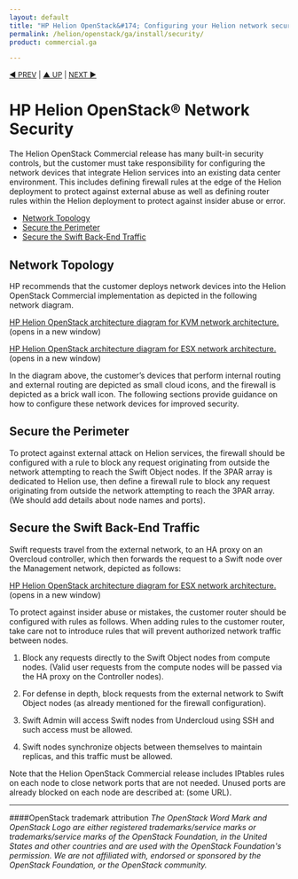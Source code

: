```yaml
---
layout: default
title: "HP Helion OpenStack&#174; Configuring your Helion network securely"
permalink: /helion/openstack/ga/install/security/
product: commercial.ga

---
```

<!--UNDER REVISION-->


<script>

function PageRefresh {
onLoad="window.refresh"
}

PageRefresh();

</script>

<p style="font-size: small;"> <a href="/helion/openstack/install/kvm/">&#9664; PREV</a> | <a href="/helion/openstack/install-overview/">&#9650; UP</a> | <a href="/helion/openstack/install/esx/">NEXT &#9654;</a> </p>


# HP Helion OpenStack&#174; Network Security

The Helion OpenStack Commercial release has many built-in security controls, but the customer must take responsibility for configuring the network devices that integrate Helion services into an existing data center environment.  This includes defining firewall rules at the edge of the Helion deployment to protect against external abuse as well as defining router rules within the Helion deployment to protect against insider abuse or error.

* [Network Topology](#network)
* [Secure the Perimeter](#peri)
* [Secure the Swift Back-End Traffic](#swiftback)

## Network Topology<a name="network"></a>

HP recommends that the customer deploys network devices into the Helion OpenStack Commercial implementation as depicted in the following network diagram.

<a href="javascript:window.open('/content/documentation/media/topology_kvm.png','_blank','toolbar=no,menubar=no,resizable=yes,scrollbars=yes')">HP Helion OpenStack architecture diagram for KVM network architecture.</a>(opens in a new window)

<a href="javascript:window.open('/content/documentation/media/topology_esx.png','_blank','toolbar=no,menubar=no,resizable=yes,scrollbars=yes')">HP Helion OpenStack architecture diagram for ESX network architecture.</a>(opens in a new window)

In the diagram above, the customer’s devices that perform  internal routing and external routing are depicted as small cloud icons, and the firewall is depicted as a brick wall icon.  The following sections provide guidance on how to configure these network devices for improved security.

## Secure the Perimeter<a name="peri"></a>

To protect against external attack on Helion services, the firewall should be configured with a rule to block any request originating from outside the network attempting to reach the Swift Object
nodes.  If the 3PAR array is dedicated to Helion use, then define a firewall rule to block any request originating from outside the network attempting to reach the 3PAR array.
(We should add details about node names and ports).

## Secure the Swift Back-End Traffic<a name="swiftback"></a>

Swift requests travel from the external network, to an HA proxy on an Overcloud controller, which then forwards the request to a Swift node over the Management network, depicted as follows:
<!--
(NOTE: This is a lot of information, but I think we need to provide the customer with some sort of diagram as an aid to their understanding.  This diagram is a placeholder.  I think we should start with Sameer’s original source, but remove the interface labels from the threat analysis review: 5.SP-PAC (HTTP), etc.  We can go with all arrows being unlabeled.  If you guys think that including this diagram is “too much information” then I can agree to omit the diagram).??? -->

<a href="javascript:window.open('/content/documentation/media/topology_swift.png','_blank','toolbar=no,menubar=no,resizable=yes,scrollbars=yes')">HP Helion OpenStack architecture diagram for ESX network architecture.</a>(opens in a new window)

To protect against insider abuse or mistakes, the customer router should be configured with rules as follows.  When adding rules to the customer router, take care not to introduce rules that will prevent authorized network traffic between nodes.

1.  Block any requests directly to the Swift Object nodes from compute nodes.  (Valid user requests from the compute nodes will be passed via the HA proxy on the Controller nodes).

2. For defense in depth, block requests from the external network to Swift Object nodes (as already mentioned for the firewall configuration).

3. Swift Admin will access Swift nodes from Undercloud using SSH and such access must be allowed.

4. Swift nodes synchronize objects between themselves to maintain replicas, and this traffic must be allowed.

Note that the Helion OpenStack Commercial release includes IPtables rules on each node to close network ports that are not needed.   Unused ports are already blocked on each node are described at: (some URL). 
<!--
## Securing iSCSI Traffic<a name="iscsi"></a>

?? Gary, can you draft some guidance here?  It seems that we should list the desired source and destination, plus the required ports and protocols.  The format could be similar to the Swift section.  I think it would be more clear to have separate sections for Swift and iSCSI. ?? 


## Securing ESX Traffic

?? This section is out of scope for the Swift work to be done by Sameer, Jack, Gary and David.  James Gu and David need to write the part for ESX, but I think it makes sense to include all the network configuration guidance on one page.  I’ve added it as a reminder and placeholder here.

<a href="javascript:window.open('/content/documentation/media/topology_esx.png','_blank','toolbar=no,menubar=no,resizable=yes,scrollbars=yes')">HP Helion OpenStack architecture diagram for ESX network architecture.</a>(opens in a new window)

## Securing the Service LAN

?? This section is out of scope for the work to be done by Sameer, Jack, Gary and David.  James Gu and David need to write the part for the Service LAN, but I think it makes sense to include all the network configuration guidance on one page.  I’ve added it as a reminder and placeholder here.
-->  
---
####OpenStack trademark attribution
*The OpenStack Word Mark and OpenStack Logo are either registered trademarks/service marks or trademarks/service marks of the OpenStack Foundation, in the United States and other countries and are used with the OpenStack Foundation's permission. We are not affiliated with, endorsed or sponsored by the OpenStack Foundation, or the OpenStack community.*